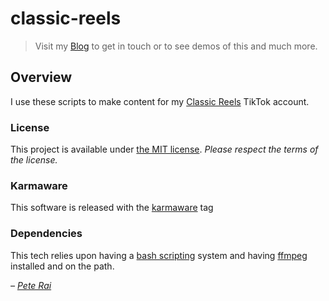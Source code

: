 # classic-reels

> Visit my [Blog](http://www.rai.org.uk) to get in touch or to see demos of this and much more.

## Overview

I use these scripts to make content for my [Classic Reels](https://www.tiktok.com/@classicreels?lang=en) TikTok account.

### License

This project is available under [the MIT license](https://github.com/pete-rai/p5js-bubbles/blob/master/LICENSE). _Please respect the terms of the license._

### Karmaware

This software is released with the [karmaware](https://pete-rai.github.io/karmaware) tag

### Dependencies

This tech relies upon having a [bash scripting](https://www.gnu.org/software/bash/) system and having [ffmpeg](https://www.ffmpeg.org/) installed and on the path.

_– [Pete Rai](http://www.rai.org.uk)_
